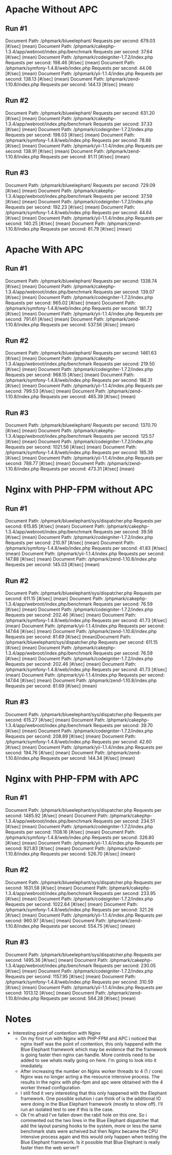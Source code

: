 Apache Without APC
==================

Run #1
------
Document Path:          /phpmark/blueelephant/
Requests per second:    679.03 [#/sec] (mean)
Document Path:          /phpmark/cakephp-1.3.4/app/webroot/index.php/benchmark
Requests per second:    37.64 [#/sec] (mean)
Document Path:          /phpmark/codeigniter-1.7.2/index.php
Requests per second:    198.46 [#/sec] (mean)
Document Path:          /phpmark/symfony-1.4.8/web/index.php
Requests per second:    44.08 [#/sec] (mean)
Document Path:          /phpmark/yii-1.1.4/index.php
Requests per second:    138.13 [#/sec] (mean)
Document Path:          /phpmark/zend-1.10.8/index.php
Requests per second:    144.13 [#/sec] (mean)


Run #2
------
Document Path:          /phpmark/blueelephant/
Requests per second:    631.20 [#/sec] (mean)
Document Path:          /phpmark/cakephp-1.3.4/app/webroot/index.php/benchmark
Requests per second:    37.33 [#/sec] (mean)
Document Path:          /phpmark/codeigniter-1.7.2/index.php
Requests per second:    198.03 [#/sec] (mean)
Document Path:          /phpmark/symfony-1.4.8/web/index.php
Requests per second:    78.86 [#/sec] (mean)
Document Path:          /phpmark/yii-1.1.4/index.php
Requests per second:    138.91 [#/sec] (mean)
Document Path:          /phpmark/zend-1.10.8/index.php
Requests per second:    81.11 [#/sec] (mean)

Run #3
------
Document Path:          /phpmark/blueelephant/
Requests per second:    729.09 [#/sec] (mean)
Document Path:          /phpmark/cakephp-1.3.4/app/webroot/index.php/benchmark
Requests per second:    37.59 [#/sec] (mean)
Document Path:          /phpmark/codeigniter-1.7.2/index.php
Requests per second:    192.23 [#/sec] (mean)
Document Path:          /phpmark/symfony-1.4.8/web/index.php
Requests per second:    44.64 [#/sec] (mean)
Document Path:          /phpmark/yii-1.1.4/index.php
Requests per second:    140.25 [#/sec] (mean)
Document Path:          /phpmark/zend-1.10.8/index.php
Requests per second:    81.79 [#/sec] (mean)


Apache With APC
===============

Run #1
------
Document Path:          /phpmark/blueelephant/
Requests per second:    1338.74 [#/sec] (mean)
Document Path:          /phpmark/cakephp-1.3.4/app/webroot/index.php/benchmark
Requests per second:    139.07 [#/sec] (mean)
Document Path:          /phpmark/codeigniter-1.7.2/index.php
Requests per second:    965.02 [#/sec] (mean)
Document Path:          /phpmark/symfony-1.4.8/web/index.php
Requests per second:    181.72 [#/sec] (mean)
Document Path:          /phpmark/yii-1.1.4/index.php
Requests per second:    791.61 [#/sec] (mean)
Document Path:          /phpmark/zend-1.10.8/index.php
Requests per second:    537.56 [#/sec] (mean)


Run #2
------
Document Path:          /phpmark/blueelephant/
Requests per second:    1461.63 [#/sec] (mean)
Document Path:          /phpmark/cakephp-1.3.4/app/webroot/index.php/benchmark
Requests per second:    219.50 [#/sec] (mean)
Document Path:          /phpmark/codeigniter-1.7.2/index.php
Requests per second:    968.15 [#/sec] (mean)
Document Path:          /phpmark/symfony-1.4.8/web/index.php
Requests per second:    186.31 [#/sec] (mean)
Document Path:          /phpmark/yii-1.1.4/index.php
Requests per second:    799.53 [#/sec] (mean)
Document Path:          /phpmark/zend-1.10.8/index.php
Requests per second:    465.39 [#/sec] (mean)

Run #3
------
Document Path:          /phpmark/blueelephant/
Requests per second:    1370.70 [#/sec] (mean)
Document Path:          /phpmark/cakephp-1.3.4/app/webroot/index.php/benchmark
Requests per second:    125.57 [#/sec] (mean)
Document Path:          /phpmark/codeigniter-1.7.2/index.php
Requests per second:    1021.56 [#/sec] (mean)
Document Path:          /phpmark/symfony-1.4.8/web/index.php
Requests per second:    185.39 [#/sec] (mean)
Document Path:          /phpmark/yii-1.1.4/index.php
Requests per second:    788.77 [#/sec] (mean)
Document Path:          /phpmark/zend-1.10.8/index.php
Requests per second:    473.31 [#/sec] (mean)


Nginx with PHP-FPM without APC
==============================

Run #1
------
Document Path:          /phpmark/blueelephant/sys/dispatcher.php
Requests per second:    615.85 [#/sec] (mean)
Document Path:          /phpmark/cakephp-1.3.4/app/webroot/index.php/benchmark
Requests per second:    39.56 [#/sec] (mean)
Document Path:          /phpmark/codeigniter-1.7.2/index.php
Requests per second:    210.97 [#/sec] (mean)
Document Path:          /phpmark/symfony-1.4.8/web/index.php
Requests per second:    41.83 [#/sec] (mean)
Document Path:          /phpmark/yii-1.1.4/index.php
Requests per second:    147.88 [#/sec] (mean)
Document Path:          /phpmark/zend-1.10.8/index.php
Requests per second:    145.03 [#/sec] (mean)

Run #2
------
Document Path:          /phpmark/blueelephant/sys/dispatcher.php
Requests per second:    611.15 [#/sec] (mean)
Document Path:          /phpmark/cakephp-1.3.4/app/webroot/index.php/benchmark
Requests per second:    76.59 [#/sec] (mean)
Document Path:          /phpmark/codeigniter-1.7.2/index.php
Requests per second:    202.46 [#/sec] (mean)
Document Path:          /phpmark/symfony-1.4.8/web/index.php
Requests per second:    41.73 [#/sec] (mean)
Document Path:          /phpmark/yii-1.1.4/index.php
Requests per second:    147.64 [#/sec] (mean)
Document Path:          /phpmark/zend-1.10.8/index.php
Requests per second:    81.69 [#/sec] (mean)Document Path:          /phpmark/blueelephant/sys/dispatcher.php
Requests per second:    611.15 [#/sec] (mean)
Document Path:          /phpmark/cakephp-1.3.4/app/webroot/index.php/benchmark
Requests per second:    76.59 [#/sec] (mean)
Document Path:          /phpmark/codeigniter-1.7.2/index.php
Requests per second:    202.46 [#/sec] (mean)
Document Path:          /phpmark/symfony-1.4.8/web/index.php
Requests per second:    41.73 [#/sec] (mean)
Document Path:          /phpmark/yii-1.1.4/index.php
Requests per second:    147.64 [#/sec] (mean)
Document Path:          /phpmark/zend-1.10.8/index.php
Requests per second:    81.69 [#/sec] (mean)

Run #3
------
Document Path:          /phpmark/blueelephant/sys/dispatcher.php
Requests per second:    615.27 [#/sec] (mean)
Document Path:          /phpmark/cakephp-1.3.4/app/webroot/index.php/benchmark
Requests per second:    39.70 [#/sec] (mean)
Document Path:          /phpmark/codeigniter-1.7.2/index.php
Requests per second:    208.89 [#/sec] (mean)
Document Path:          /phpmark/symfony-1.4.8/web/index.php
Requests per second:    42.60 [#/sec] (mean)
Document Path:          /phpmark/yii-1.1.4/index.php
Requests per second:    194.76 [#/sec] (mean)
Document Path:          /phpmark/zend-1.10.8/index.php
Requests per second:    144.34 [#/sec] (mean)


Nginx with PHP-FPM with APC
===========================

Run #1
------
Document Path:          /phpmark/blueelephant/sys/dispatcher.php
Requests per second:    1485.92 [#/sec] (mean)
Document Path:          /phpmark/cakephp-1.3.4/app/webroot/index.php/benchmark
Requests per second:    234.51 [#/sec] (mean)
Document Path:          /phpmark/codeigniter-1.7.2/index.php
Requests per second:    1108.16 [#/sec] (mean)
Document Path:          /phpmark/symfony-1.4.8/web/index.php
Requests per second:    326.80 [#/sec] (mean)
Document Path:          /phpmark/yii-1.1.4/index.php
Requests per second:    921.83 [#/sec] (mean)
Document Path:          /phpmark/zend-1.10.8/index.php
Requests per second:    526.70 [#/sec] (mean)

Run #2
------
Document Path:          /phpmark/blueelephant/sys/dispatcher.php
Requests per second:    1631.58 [#/sec] (mean)
Document Path:          /phpmark/cakephp-1.3.4/app/webroot/index.php/benchmark
Requests per second:    233.95 [#/sec] (mean)
Document Path:          /phpmark/codeigniter-1.7.2/index.php
Requests per second:    1022.64 [#/sec] (mean)
Document Path:          /phpmark/symfony-1.4.8/web/index.php
Requests per second:    321.26 [#/sec] (mean)
Document Path:          /phpmark/yii-1.1.4/index.php
Requests per second:    960.97 [#/sec] (mean)
Document Path:          /phpmark/zend-1.10.8/index.php
Requests per second:    554.75 [#/sec] (mean)

Run #3
------
Document Path:          /phpmark/blueelephant/sys/dispatcher.php
Requests per second:    1495.36 [#/sec] (mean)
Document Path:          /phpmark/cakephp-1.3.4/app/webroot/index.php/benchmark
Requests per second:    230.05 [#/sec] (mean)
Document Path:          /phpmark/codeigniter-1.7.2/index.php
Requests per second:    1157.95 [#/sec] (mean)
Document Path:          /phpmark/symfony-1.4.8/web/index.php
Requests per second:    310.59 [#/sec] (mean)
Document Path:          /phpmark/yii-1.1.4/index.php
Requests per second:    1013.12 [#/sec] (mean)
Document Path:          /phpmark/zend-1.10.8/index.php
Requests per second:    564.28 [#/sec] (mean)


Notes
=====

* Interesting point of contention with Nginx
   + On my first run with Nginx with PHP-FPM and APC i noticed that nginx itself
     was the point of contention, this only happend with the Blue Elephant
     framework which may be evidence that the framework is going faster then 
     nginx can handle. More controls need to be added to see whats really going
     on here. I'm going to look into it imediately.
   + After increasing the number on Nginx worker threads to 4 (1 / core) Nginx
     was no longer acting a the resource intensive process. The results in the
     nginx with php-fpm and apc were obtained with the 4 worker thread
     configuration.
   + I still find it very interesting that this only happened with the
     Elephant framework. One possible solution i can think of is the additional
     IO were doing in the Blue Elephant framework (mostly to show off). I'll run
     an isolated test to see if this is the case.
   + Ok I'm afraid I've fallen down the rabit hole on this one. So i commented
     out the two lines in the Blue Elephant dispatcher that add the layout
     parsing hooks to the system, more or less the same benchmark stats were
     acheived but then Nginx became the CPU intensive process again and this
     would only happen when testing the Blue Elephant framework. Is it
     possible that Blue Elephant is really faster then the web server?
